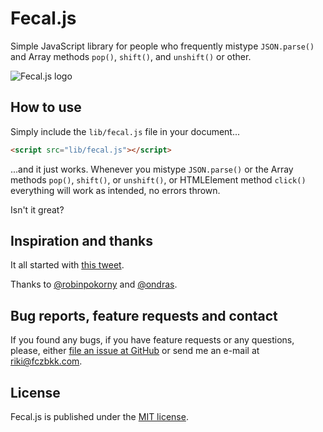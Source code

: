 # Fecal.js

Simple JavaScript library for people who frequently mistype `JSON.parse()` and Array methods `pop()`, `shift()`, and `unshift()` or other.

![Fecal.js logo](assets/fecal.js.png)

## How to use

Simply include the `lib/fecal.js` file in your document...

```html
<script src="lib/fecal.js"></script>
```

...and it just works. Whenever you mistype `JSON.parse()` or the Array methods `pop()`, `shift()`, or `unshift()`, or HTMLElement method `click()` everything will work as intended, no errors thrown.

Isn't it great?

## Inspiration and thanks

It all started with [this tweet](https://twitter.com/fczbkk/status/610708178154725376).

Thanks to [@robinpokorny](https://github.com/robinpokorny) and [@ondras](https://github.com/ondras).

## Bug reports, feature requests and contact

If you found any bugs, if you have feature requests or any questions, please, either [file an issue at GitHub](https://github.com/fczbkk/fecal/issues) or send me an e-mail at [riki@fczbkk.com](mailto:riki@fczbkk.com).

## License

Fecal.js is published under the [MIT license](https://github.com/fczbkk/fecal/blob/master/LICENSE).

